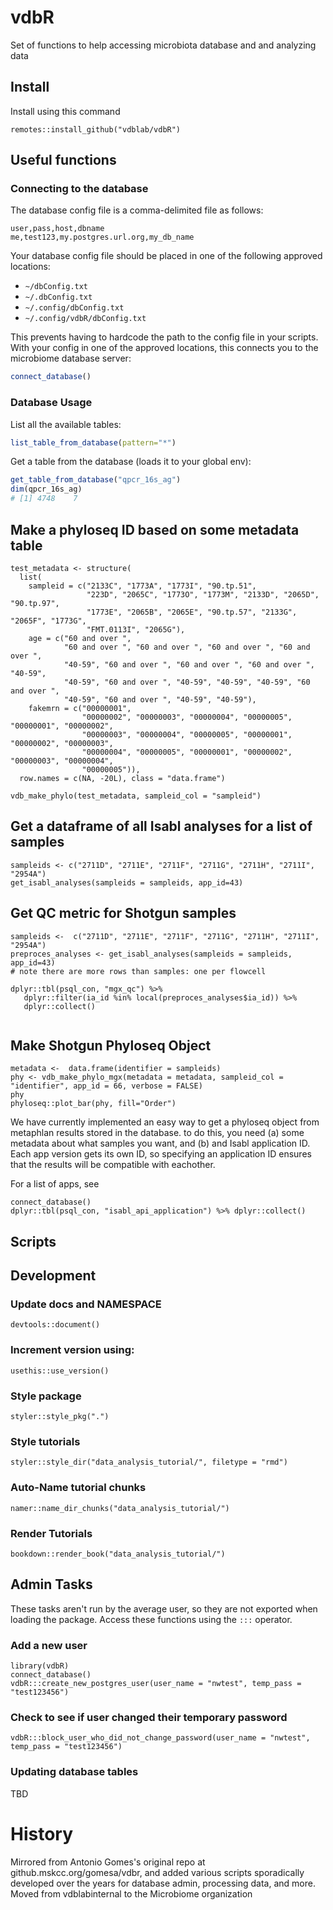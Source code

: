 # vdbR
Set of functions to help accessing microbiota database and and analyzing data

## Install
Install using this command

```
remotes::install_github("vdblab/vdbR")

```


## Useful functions
### Connecting to the database
The database config file is a comma-delimited file as follows:

```
user,pass,host,dbname
me,test123,my.postgres.url.org,my_db_name

```

Your database config file should be placed in one of the following approved locations:

  - `~/dbConfig.txt`
  - `~/.dbConfig.txt`
  - `~/.config/dbConfig.txt`
  - `~/.config/vdbR/dbConfig.txt`


This prevents having to hardcode the path to the config file in your scripts. With your config in one of the approved locations, this connects you to the microbiome database server:
```r
connect_database()
```


### Database Usage

List all the available tables:
```r
list_table_from_database(pattern="*")
```

Get a table from the database (loads it to your global env):
```r
get_table_from_database("qpcr_16s_ag")
dim(qpcr_16s_ag)
# [1] 4748    7
```


## Make a phyloseq ID based on some metadata table
```
test_metadata <- structure(
  list(
    sampleid = c("2133C", "1773A", "1773I", "90.tp.51", 
                 "223D", "2065C", "1773O", "1773M", "2133D", "2065D", "90.tp.97", 
                 "1773E", "2065B", "2065E", "90.tp.57", "2133G", "2065F", "1773G", 
                 "FMT.0113I", "2065G"), 
    age = c("60 and over ", 
            "60 and over ", "60 and over ", "60 and over ", "60 and over ", 
            "40-59", "60 and over ", "60 and over ", "60 and over ", "40-59", 
            "40-59", "60 and over ", "40-59", "40-59", "40-59", "60 and over ", 
            "40-59", "60 and over ", "40-59", "40-59"),
    fakemrn = c("00000001", 
                "00000002", "00000003", "00000004", "00000005", "00000001", "00000002", 
                "00000003", "00000004", "00000005", "00000001", "00000002", "00000003", 
                "00000004", "00000005", "00000001", "00000002", "00000003", "00000004", 
                "00000005")), 
  row.names = c(NA, -20L), class = "data.frame")

vdb_make_phylo(test_metadata, sampleid_col = "sampleid")
```


## Get a dataframe of all Isabl analyses for a list of samples

```
sampleids <- c("2711D", "2711E", "2711F", "2711G", "2711H", "2711I", "2954A")
get_isabl_analyses(sampleids = sampleids, app_id=43)

```

## Get QC metric for Shotgun samples
```
sampleids <-  c("2711D", "2711E", "2711F", "2711G", "2711H", "2711I", "2954A")
preproces_analyses <- get_isabl_analyses(sampleids = sampleids, app_id=43)
# note there are more rows than samples: one per flowcell

dplyr::tbl(psql_con, "mgx_qc") %>% 
   dplyr::filter(ia_id %in% local(preproces_analyses$ia_id)) %>% 
   dplyr::collect()


```

## Make Shotgun Phyloseq Object

```
metadata <-  data.frame(identifier = sampleids)
phy <- vdb_make_phylo_mgx(metadata = metadata, sampleid_col = "identifier", app_id = 66, verbose = FALSE)
phy
phyloseq::plot_bar(phy, fill="Order")

```

We have currently implemented an easy way to get a phyloseq object from metaphlan results stored in the database.  to do this, you need (a) some metadata about what samples you want, and (b) and Isabl application ID.  Each app version gets its own ID, so specifying an application ID ensures that the results will be compatible with eachother. 

For a list of apps, see 
```
connect_database()
dplyr::tbl(psql_con, "isabl_api_application") %>% dplyr::collect()
```



## Scripts

## Development
### Update docs and NAMESPACE
```
devtools::document()
```
### Increment version using:
```
usethis::use_version()
```

### Style package
```
styler::style_pkg(".")
```

### Style tutorials
```
styler::style_dir("data_analysis_tutorial/", filetype = "rmd")
```
### Auto-Name tutorial chunks
```
namer::name_dir_chunks("data_analysis_tutorial/")
```

### Render Tutorials
```
bookdown::render_book("data_analysis_tutorial/")
```

## Admin Tasks
These tasks aren't run by the average user, so they are not exported when loading the package.  Access these functions using the `:::` operator.
### Add a new user
```
library(vdbR)
connect_database()
vdbR:::create_new_postgres_user(user_name = "nwtest", temp_pass = "test123456")
```

### Check to see if user changed their temporary password
```
vdbR:::block_user_who_did_not_change_password(user_name = "nwtest", temp_pass = "test123456")
```

### Updating database tables
TBD


# History
Mirrored from Antonio Gomes's original repo at github.mskcc.org/gomesa/vdbr, and added various scripts sporadically developed over the years for database admin, processing data, and more.
Moved from vdblabinternal to the Microbiome organization
